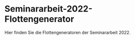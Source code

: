 # Seminararbeit-2022-Flottengenerator
Hier finden Sie die Flottengeneratoren der Seminararbeit 2022.

